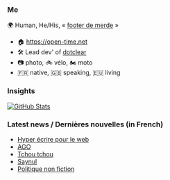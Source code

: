 ### Me

🌍 Human, He/His, « [footer de merde](https://open-time.net/post/2013/07/17/La-veritable-histoire-du-Footer-de-merde-) » 
* 🏠 https://open-time.net 
* 🛠️ Lead dev' of [dotclear](https://git.dotclear.org/dev/dotclear)
* 📷 photo, 🚲 vélo, 🏍️ moto 
* 🇫🇷 native, 🇬🇧 speaking, 🇪🇺 living

### Insights

[![GitHub Stats](https://github-readme-stats-sigma-five.vercel.app/api?username=franck-paul)](https://github.com/franck-paul)

### Latest news / Dernières nouvelles (in French)

<!-- BLOG-POST-LIST:START -->
- [Hyper écrire pour le web](https://open-time.net/post/2024/11/10/Hyper-ecrire-pour-le-web)
- [AGO](https://open-time.net/post/2024/11/09/AGO)
- [Tchou tchou](https://open-time.net/post/2024/11/08/Tchou-tchou)
- [Saynul](https://open-time.net/post/2024/11/07/Saynul)
- [Politique non fiction](https://open-time.net/post/2024/11/06/Politique-non-fiction)
<!-- BLOG-POST-LIST:END -->
